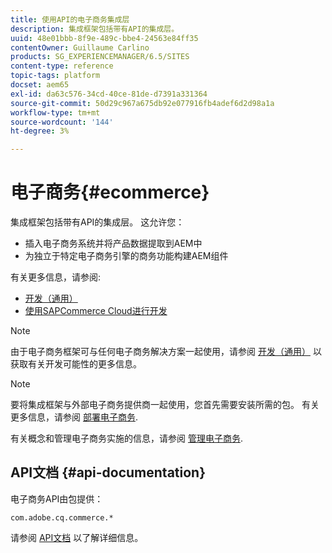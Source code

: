 ```yaml
---
title: 使用API的电子商务集成层
description: 集成框架包括带有API的集成层。
uuid: 48e01bbb-8f9e-489c-bbe4-24563e84ff35
contentOwner: Guillaume Carlino
products: SG_EXPERIENCEMANAGER/6.5/SITES
content-type: reference
topic-tags: platform
docset: aem65
exl-id: da63c576-34cd-40ce-81de-d7391a331364
source-git-commit: 50d29c967a675db92e077916fb4adef6d2d98a1a
workflow-type: tm+mt
source-wordcount: '144'
ht-degree: 3%

---
```


# 电子商务{#ecommerce}

集成框架包括带有API的集成层。 这允许您：

* 插入电子商务系统并将产品数据提取到AEM中
* 为独立于特定电子商务引擎的商务功能构建AEM组件

有关更多信息，请参阅:

* [开发（通用）](/help/commerce/cif-classic/developing/generic.md)
* [使用SAPCommerce Cloud进行开发](/help/commerce/cif-classic/developing/sap-commerce-cloud.md)

>[!NOTE]
>
>由于电子商务框架可与任何电子商务解决方案一起使用，请参阅 [开发（通用）](/help/commerce/cif-classic/developing/generic.md) 以获取有关开发可能性的更多信息。

>[!NOTE]
>
>要将集成框架与外部电子商务提供商一起使用，您首先需要安装所需的包。 有关更多信息，请参阅 [部署电子商务](/help/commerce/cif-classic/deploying/ecommerce.md).
>
>有关概念和管理电子商务实施的信息，请参阅 [管理电子商务](/help/commerce/cif-classic/administering/ecommerce.md).

## API文档 {#api-documentation}

电子商务API由包提供：

`com.adobe.cq.commerce.*`

请参阅 [API文档](https://helpx.adobe.com/experience-manager/6-5/sites/developing/using/reference-materials/javadoc/index.html) 以了解详细信息。

